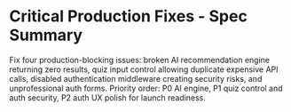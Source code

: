# Critical Production Fixes - Spec Summary

Fix four production-blocking issues: broken AI recommendation engine returning zero results, quiz input control allowing duplicate expensive API calls, disabled authentication middleware creating security risks, and unprofessional auth forms. Priority order: P0 AI engine, P1 quiz control and auth security, P2 auth UX polish for launch readiness.

